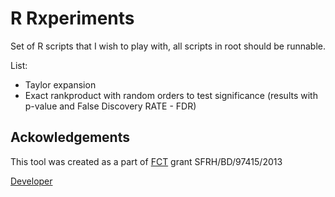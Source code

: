 # R Rxperiments

Set of R scripts that I wish to play with, all scripts in root should be runnable.

List:
 - Taylor expansion
 - Exact rankproduct with random orders to test significance (results with p-value and False Discovery RATE - FDR)
 
## Ackowledgements

This tool was created as a part of [FCT](www.fct.p) grant SFRH/BD/97415/2013

[Developer](http://web.tecnico.ulisboa.pt/andre.verissimo/)
